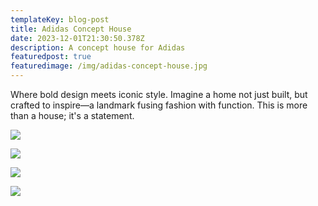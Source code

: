 ```yaml
---
templateKey: blog-post
title: Adidas Concept House
date: 2023-12-01T21:30:50.378Z
description: A concept house for Adidas
featuredpost: true
featuredimage: /img/adidas-concept-house.jpg
---
```

Where bold design meets iconic style. Imagine a home not just built, but crafted to inspire—a landmark fusing fashion with function. This is more than a house; it's a statement.

![](/img/adidas-house-001.jpg)

![](/img/adidas-house-002.jpg)

![](/img/adidas-house-003.jpg)

![](/img/adidas-room.jpg)